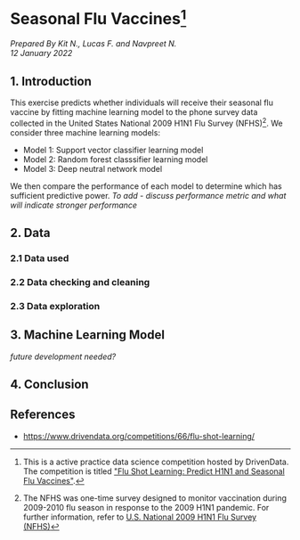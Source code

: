 #  Seasonal Flu Vaccines[^1]
*Prepared By Kit N., Lucas F. and Navpreet N.* <br> *12 January 2022*

[^1]: This is a active practice data science competition hosted by DrivenData. The competition is titled ["Flu Shot Learning: Predict H1N1 and Seasonal Flu Vaccines"](https://www.drivendata.org/competitions/66/flu-shot-learning/).

## 1. Introduction

This exercise predicts whether individuals will receive their seasonal flu vaccine by fitting machine learning model to the phone survey data collected in the United States National 2009 H1N1 Flu Survey (NFHS)[^2]. We consider three machine learning models:

* Model 1: Support vector classifier learning model
* Model 2: Random forest classsifier learning model
* Model 3: Deep neutral network model

We then compare the performance of each model to determine which has sufficient predictive power. *To add - discuss performance metric and what will indicate stronger performance*

[^2]: The NFHS was one-time survey designed to monitor vaccination during 2009-2010 flu season in response to the 2009 H1N1 pandemic. For further information, refer to [U.S. National 2009 H1N1 Flu Survey (NFHS)](https://webarchive.loc.gov/all/20140511031000/http://www.cdc.gov/nchs/nis/about_nis.htm#h1n1)


## 2. Data
### 2.1 Data used

### 2.2 Data checking and cleaning

### 2.3 Data exploration


## 3. Machine Learning Model


*future development needed?*

## 4. Conclusion



## References
* https://www.drivendata.org/competitions/66/flu-shot-learning/